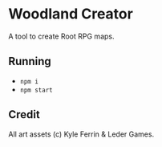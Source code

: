 # Woodland Creator

A tool to create Root RPG maps.

## Running

* `npm i`
* `npm start`

## Credit

All art assets (c) Kyle Ferrin & Leder Games.